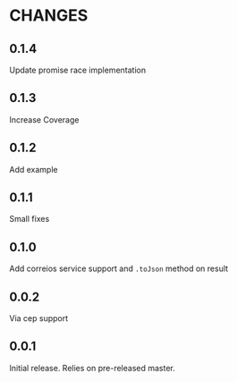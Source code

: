 # CHANGES

## 0.1.4

Update promise race implementation

## 0.1.3

Increase Coverage

## 0.1.2

Add example

## 0.1.1

Small fixes

## 0.1.0

Add correios service support and `.toJson` method on result

## 0.0.2

Via cep support

## 0.0.1

Initial release. Relies on pre-released master.
